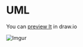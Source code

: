 # UML

You can [preview It](https://drive.google.com/file/d/1tad0wKucvZKmhCi6kJr_NYMFJVokqn6o/view?usp=sharing) in draw.io

![Imgur](https://i.imgur.com/v0DzY7P.png)